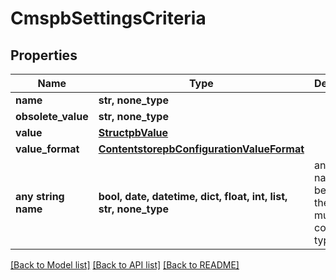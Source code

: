 # CmspbSettingsCriteria


## Properties
Name | Type | Description | Notes
------------ | ------------- | ------------- | -------------
**name** | **str, none_type** |  | [optional] 
**obsolete_value** | **str, none_type** |  | [optional] 
**value** | [**StructpbValue**](StructpbValue.md) |  | [optional] 
**value_format** | [**ContentstorepbConfigurationValueFormat**](ContentstorepbConfigurationValueFormat.md) |  | [optional] 
**any string name** | **bool, date, datetime, dict, float, int, list, str, none_type** | any string name can be used but the value must be the correct type | [optional]

[[Back to Model list]](../README.md#documentation-for-models) [[Back to API list]](../README.md#documentation-for-api-endpoints) [[Back to README]](../README.md)


